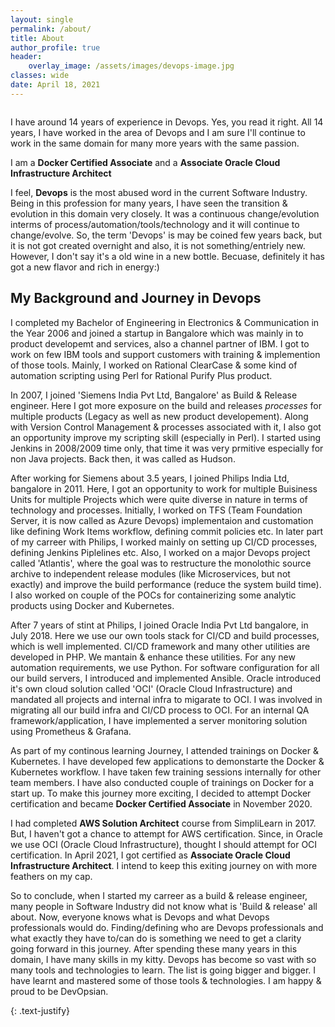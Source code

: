 ```yaml
---
layout: single
permalink: /about/
title: About
author_profile: true
header:
    overlay_image: /assets/images/devops-image.jpg
classes: wide
date: April 18, 2021
---
```


<figure style="width: 30%" class="align-right">
  <img src="{{ site.url }}{{ site.baseurl }}/assets/images/vinay-hegde.jpg" alt="">
</figure> 

I have around 14 years of experience in Devops. Yes, you read it right. All 14 years, I have worked in the area of Devops and I am sure I'll continue to work in the same domain for many more years with the same passion.


I am a **Docker Certified Associate** and a **Associate Oracle Cloud Infrastructure Architect**



I feel, **Devops** is the most abused word in the current Software Industry. Being in this profession for many years, I have seen the transition & evolution in this domain very closely. It was a continuous change/evolution interms of process/automation/tools/technology and it will continue to change/evolve.
So, the term 'Devops' is may be coined few years back, but it is not got created overnight and also, it is not something/entriely new.
However, I don't say it's a old wine in a new bottle. Becuase, definitely it has got a new flavor and rich in energy:)



## My Background and Journey in Devops

I completed my Bachelor of Engineering in Electronics & Communication in the Year 2006 and joined a startup in Bangalore which was mainly in to product developemt and services, also a channel partner of IBM. I got to work on few IBM tools and support customers with training & implemention of those tools. Mainly, I worked on Rational ClearCase & some kind of automation scripting using Perl for Rational Purify Plus product.



In 2007, I joined 'Siemens India Pvt Ltd, Bangalore' as Build & Release engineer. Here I got more exposure on the build and releases *processes* for multiple products (Legacy as well as new product developement). Along with Version Control Management & processes associated with it, I also got an opportunity improve my scripting skill (especially in Perl). I started using Jenkins in 2008/2009 time only, that time it was very prmitive especially for non Java projects. Back then, it was called as Hudson. 



After working for Siemens about 3.5 years, I joined Philips India Ltd, bangalore in 2011. Here, I got an opportunity to work for multiple Buisiness Units for multiple Projects which were quite diverse in nature in terms of technology and processes. Initially, I worked on TFS (Team Foundation Server, it is now called as Azure Devops) implementaion and customation like defining Work Items workflow, defining commit policies etc. In later part of my carreer with Philips, I worked mainly on setting up CI/CD processes, defining Jenkins Piplelines etc. Also, I worked on a major Devops project called 'Atlantis', where the goal was to restructure the monolothic source archive to independent release modules (like Microservices, but not exactly) and improve the build performance (reduce the system build time). I also worked on couple of the POCs for containerizing some analytic products using Docker and Kubernetes.



After 7 years of stint at Philips, I joined Oracle India Pvt Ltd bangalore, in July 2018. Here we use our own tools stack for CI/CD and build processes, which is well implemented.
CI/CD framework and many other utilities are developed in PHP. We mantain & enhance these utilities. For any new automation requirements, we use Python. For software configuration for all our build servers, I introduced and implemented Ansible. Oracle introduced it's own cloud solution called 'OCI' (Oracle Cloud Infrastructure) and mandated all projects and internal infra to migarate to OCI. I was involved in migrating all our build infra and CI/CD process to OCI.
For an internal QA framework/application, I have implemented a server monitoring solution using Prometheus & Grafana.


As part of my continous learning Journey, I attended trainings on Docker & Kubernetes. I have developed few applications to demonstarte the Docker & Kubernetes workflow. I have taken few training sessions internally for other team members. I have also conducted couple of trainings on Docker for a start up. To make this journey more exciting, I decided to attempt Docker certification and became **Docker Certified Associate** in November 2020.


I had completed **AWS Solution Architect** course from SimpliLearn in 2017. But, I haven't got a chance to attempt for AWS certification. Since, in Oracle we use OCI (Oracle Cloud Infrastructure), thought I should attempt for OCI certification. In April 2021, I got certified as **Associate Oracle Cloud Infrastructure Architect**. I intend to keep this exiting journey on with more feathers on my cap.


So to conclude, when I started my carreer as a build & release engineer, many people in Software Industry did not know what is 'Build & release' all about. Now, everyone knows what is Devops and what Devops professionals would do. Finding/defining who are Devops professionals and what exactly they have to/can do is something we need to get a clarity going forward in this journey. After spending these many years in this domain, I have many skills in my kitty. Devops has become so vast with so many tools and technologies to learn. The list is going bigger and bigger. I have learnt and mastered some of those tools & technologies. I am happy & proud to be DevOpsian. 


{: .text-justify}








